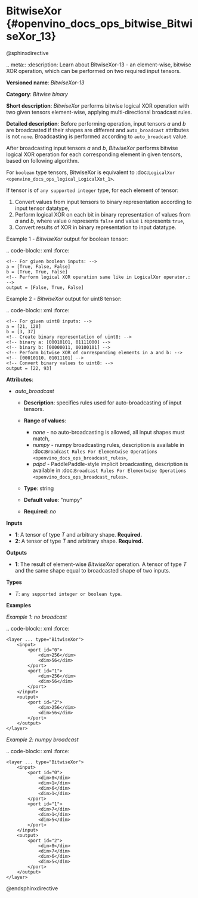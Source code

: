 # BitwiseXor {#openvino_docs_ops_bitwise_BitwiseXor_13}

@sphinxdirective

.. meta::
  :description: Learn about BitwiseXor-13 - an element-wise, bitwise XOR operation, which can be performed on two required input tensors.

**Versioned name**: *BitwiseXor-13*

**Category**: *Bitwise binary*

**Short description**: *BitwiseXor* performs bitwise logical XOR operation with two given tensors element-wise, applying multi-directional broadcast rules.

**Detailed description**: Before performing operation, input tensors *a* and *b* are broadcasted if their shapes are different and ``auto_broadcast`` attributes is not ``none``. Broadcasting is performed according to ``auto_broadcast`` value.

After broadcasting input tensors *a* and *b*, *BitwiseXor* performs bitwise logical XOR operation for each corresponding element in given tensors, based on following algorithm.

For ``boolean`` type tensors, BitwiseXor is equivalent to :doc:`LogicalXor <openvino_docs_ops_logical_LogicalXot_1>`.

If tensor is of ``any supported integer`` type, for each element of tensor:
1. Convert values from input tensors to binary representation according to input tensor datatype,
2. Perform logical XOR on each bit in binary representation of values from *a* and *b*, where value ``0`` represents ``false`` and value ``1`` represents ``true``,
3. Convert results of XOR in binary representation to input datatype.

Example 1 - *BitwiseXor* output for boolean tensor:

.. code-block:: xml
    :force:

    <!-- For given boolean inputs: -->
    a = [True, False, False]
    b = [True, True, False]
    <!-- Perform logical XOR operation same like in LogicalXor operator.: -->
    output = [False, True, False]

Example 2 - *BitwiseXor* output for uint8 tensor:

.. code-block:: xml
    :force:

    <!-- For given uint8 inputs: -->
    a = [21, 120]
    b = [3, 37]
    <!-- Create binary representation of uint8: -->
    <!-- binary a: [00010101, 01111000] -->
    <!-- binary b: [00000011, 00100101] -->
    <!-- Perform bitwise XOR of corresponding elements in a and b: -->
    <!-- [00010110, 01011101] -->
    <!-- Convert binary values to uint8: -->
    output = [22, 93]

**Attributes**:

* *auto_broadcast*

  * **Description**: specifies rules used for auto-broadcasting of input tensors.
  * **Range of values**:

    * *none* - no auto-broadcasting is allowed, all input shapes must match,
    * *numpy* - numpy broadcasting rules, description is available in :doc:`Broadcast Rules For Elementwise Operations <openvino_docs_ops_broadcast_rules>`,
    * *pdpd* - PaddlePaddle-style implicit broadcasting, description is available in :doc:`Broadcast Rules For Elementwise Operations <openvino_docs_ops_broadcast_rules>`.

  * **Type**: string
  * **Default value**: "numpy"
  * **Required**: *no*

**Inputs**

* **1**: A tensor of type *T* and arbitrary shape. **Required.**
* **2**: A tensor of type *T* and arbitrary shape. **Required.**

**Outputs**

* **1**: The result of element-wise *BitwiseXor* operation. A tensor of type *T* and the same shape equal to broadcasted shape of two inputs.

**Types**

* *T*: ``any supported integer or boolean type``.

**Examples**

*Example 1: no broadcast*

.. code-block:: xml
    :force:

    <layer ... type="BitwiseXor">
        <input>
            <port id="0">
                <dim>256</dim>
                <dim>56</dim>
            </port>
            <port id="1">
                <dim>256</dim>
                <dim>56</dim>
            </port>
        </input>
        <output>
            <port id="2">
                <dim>256</dim>
                <dim>56</dim>
            </port>
        </output>
    </layer>


*Example 2: numpy broadcast*

.. code-block:: xml
    :force:

    <layer ... type="BitwiseXor">
        <input>
            <port id="0">
                <dim>8</dim>
                <dim>1</dim>
                <dim>6</dim>
                <dim>1</dim>
            </port>
            <port id="1">
                <dim>7</dim>
                <dim>1</dim>
                <dim>5</dim>
            </port>
        </input>
        <output>
            <port id="2">
                <dim>8</dim>
                <dim>7</dim>
                <dim>6</dim>
                <dim>5</dim>
            </port>
        </output>
    </layer>


@endsphinxdirective
